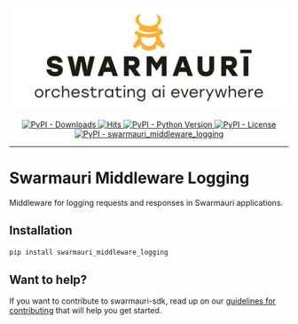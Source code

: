 ![Swarmauri Logo](https://github.com/swarmauri/swarmauri-sdk/blob/3d4d1cfa949399d7019ae9d8f296afba773dfb7f/assets/swarmauri.brand.theme.svg)

<p align="center">
    <a href="https://pypi.org/project/swarmauri_middleware_logging/">
        <img src="https://img.shields.io/pypi/dm/swarmauri_middleware_logging" alt="PyPI - Downloads"/>
    </a>
    <a href="https://hits.sh/github.com/swarmauri/swarmauri-sdk/tree/master/pkgs/standards/swarmauri_middleware_logging/">
        <img alt="Hits" src="https://hits.sh/github.com/swarmauri/swarmauri-sdk/tree/master/pkgs/standards/swarmauri_middleware_logging.svg"/>
    </a>
    <a href="https://pypi.org/project/swarmauri_middleware_logging/">
        <img src="https://img.shields.io/pypi/pyversions/swarmauri_middleware_logging" alt="PyPI - Python Version"/>
    </a>
    <a href="https://pypi.org/project/swarmauri_middleware_logging/">
        <img src="https://img.shields.io/pypi/l/swarmauri_middleware_logging" alt="PyPI - License"/>
    </a>
    <a href="https://pypi.org/project/swarmauri_middleware_logging/">
        <img src="https://img.shields.io/pypi/v/swarmauri_middleware_logging?label=swarmauri_middleware_logging&color=green" alt="PyPI - swarmauri_middleware_logging"/>
    </a>
</p>

---

# Swarmauri Middleware Logging

Middleware for logging requests and responses in Swarmauri applications.

## Installation

```bash
pip install swarmauri_middleware_logging
```

## Want to help?

If you want to contribute to swarmauri-sdk, read up on our [guidelines for contributing](https://github.com/swarmauri/swarmauri-sdk/blob/master/contributing.md) that will help you get started.

